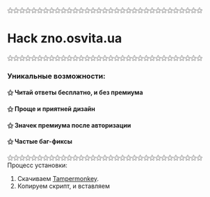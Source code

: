 ⚝⚝⚝⚝⚝⚝⚝⚝⚝⚝⚝⚝⚝⚝⚝⚝⚝⚝⚝⚝⚝⚝⚝⚝⚝⚝⚝⚝⚝⚝⚝⚝⚝
#   **Hack zno.osvita.ua**
⚝⚝⚝⚝⚝⚝⚝⚝⚝⚝⚝⚝⚝⚝⚝⚝⚝⚝⚝⚝⚝⚝⚝⚝⚝⚝⚝⚝⚝⚝⚝⚝⚝
###  Уникальные возможности:
#### ⚝ Читай ответы бесплатно, и без премиума
#### ⚝ Проще и приятней дизайн
#### ⚝ Значек премиума после авторизации
#### ⚝ Частые баг-фиксы
⚝⚝⚝⚝⚝⚝⚝⚝⚝⚝⚝⚝⚝⚝⚝⚝⚝⚝⚝⚝⚝⚝⚝⚝⚝⚝⚝⚝⚝⚝⚝⚝⚝
Процесс установки:
1. Скачиваем [Tampermonkey](https://www.tampermonkey.net/).
2. Копируем скрипт, и вставляем
